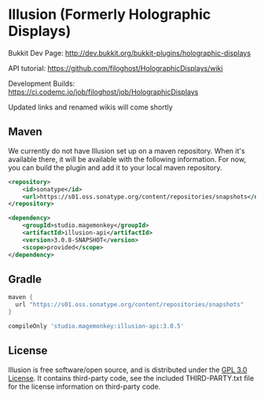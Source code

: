 Illusion (Formerly Holographic Displays)
===================

Bukkit Dev Page: http://dev.bukkit.org/bukkit-plugins/holographic-displays

API tutorial: https://github.com/filoghost/HolographicDisplays/wiki

Development Builds: https://ci.codemc.io/job/filoghost/job/HolographicDisplays

Updated links and renamed wikis will come shortly

## Maven

We currently do not have Illusion set up on a maven repository. When it's available there, it will be
available with the following information. For now, you can build the plugin and add it to your local
maven repository.

```xml
<repository>
    <id>sonatype</id>
    <url>https://s01.oss.sonatype.org/content/repositories/snapshots</url>
</repository>
```

```xml
<dependency>
    <groupId>studio.magemonkey</groupId>
    <artifactId>illusion-api</artifactId>
    <version>3.0.8-SNAPSHOT</version>
    <scope>provided</scope>
</dependency>
```

## Gradle
```groovy
maven {
  url "https://s01.oss.sonatype.org/content/repositories/snapshots"
}
```

```groovy
compileOnly 'studio.magemonkey:illusion-api:3.0.5'
```

## License
Illusion is free software/open source, and is distributed under the [GPL 3.0 License](https://opensource.org/licenses/GPL-3.0). It contains third-party code, see the included THIRD-PARTY.txt file for the license information on third-party code.
